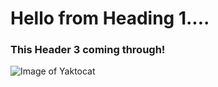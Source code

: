 # Hello from Heading 1....
### This Header 3 coming through!

![Image of Yaktocat](https://octodex.github.com/images/jetpacktocat.png)

